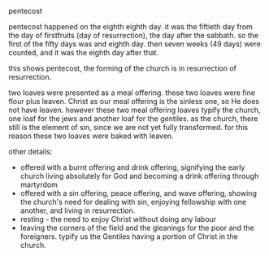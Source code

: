 pentecost

pentecost happened on the eighth eighth day. it was the fiftieth day from the day of firstfruits
(day of resurrection), the day after the sabbath. so the first of the fifty days was
and eighth day. then seven weeks (49 days) were counted, and it was the eighth day after that.

this shows pentecost, the forming of the church is in resurrection of resurrection.

two loaves were presented as a meal offering. these two loaves were fine flour plus
leaven. Christ as our meal offering is the sinless one, so He does not have leaven.
however these two meal offering loaves typify the church, one loaf for the jews and
another loaf for the gentiles. as the church, there still is the element of sin, since
we are not yet fully transformed. for this reason these two loaves were baked with leaven.

other details:
- offered with a burnt offering and drink offering, signifying the early church living absolutely for God and becoming a drink offering through martyrdom
- offered with a sin offering, peace offering, and wave offering, showing the church's need for dealing with sin, enjoying fellowship with one another, and living in resurrection.
- resting - the need to enjoy Christ without doing any labour
- leaving the corners of the field and the gleanings for the poor and the foreigners. typify us the Gentiles having a portion of Christ in the church.
